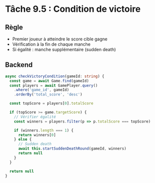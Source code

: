 # Tâche 9.5 : Condition de victoire

## Règle
- Premier joueur à atteindre le score cible gagne
- Vérification à la fin de chaque manche
- Si égalité : manche supplémentaire (sudden death)

## Backend
```typescript
async checkVictoryCondition(gameId: string) {
  const game = await Game.find(gameId)
  const players = await GamePlayer.query()
    .where('game_id', gameId)
    .orderBy('total_score', 'desc')

  const topScore = players[0].totalScore

  if (topScore >= game.targetScore) {
    // Vérifier égalité
    const winners = players.filter(p => p.totalScore === topScore)

    if (winners.length === 1) {
      return winners[0]
    } else {
      // Sudden death
      await this.startSuddenDeathRound(gameId, winners)
      return null
    }
  }

  return null
}
```
